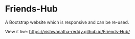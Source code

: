 # Friends-Hub

A Bootstrap website which is responsive and can be re-used.

View it live: https://vishwanatha-reddy.github.io/Friends-Hub/
